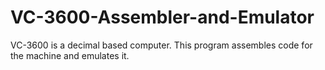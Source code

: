 # VC-3600-Assembler-and-Emulator
VC-3600 is a decimal based computer. This program assembles code for the machine and emulates it.
